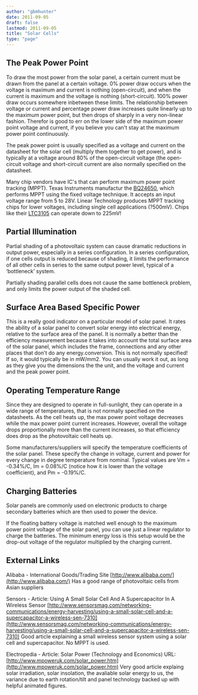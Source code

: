 ```yaml
---
author: "gbmhunter"
date: 2011-09-05
draft: false
lastmod: 2011-09-05
title: "Solar Cells"
type: "page"
---
```


## The Peak Power Point

To draw the most power from the solar panel, a certain current must be drawn from the panel at a certain voltage. 0% power draw occurs when the voltage is maximum and current is nothing (open-circuit), and when the current is maximum and the voltage is nothing (short-circuit). 100% power draw occurs somewhere inbetween these limits. The relationship between voltage or current and percentage power draw increases quite linearly up to the maximum power point, but then drops of sharply in a very non-linear fashion. Therefor is good to err on the lower side of the maximum power point voltage and current, if you believe you can't stay at the maximum power point continuously.

The peak power point is usually specified as a voltage and current on the datasheet for the solar cell (multiply them together to get power), and is typically at a voltage around 80% of the open-circuit voltage (the open-circuit voltage and short-circuit current are also normally specified on the datasheet.

Many chip vendors have IC's that can perform maximum power point tracking (MPPT). Texas Instruments manufactur the [BQ24650](http://focus.ti.com/docs/prod/folders/print/bq24650.html), which performs MPPT using the fixed voltage technique. It accepts an input voltage range from 5 to 28V. Linear Technology produces MPPT tracking chips for lower voltages, including single cell applications (?500mV). Chips like their [LTC3105](http://www.linear.com/product/ltc3105) can operate down to 225mV!

## Partial Illumination

Partial shading of a photovoltaic system can cause dramatic reductions in output power, especially in a series configuration. In a series configuration, if one cells output is reduced because of shading, it limits the performance of all other cells in series to the same output power level, typical of a ‘bottleneck’ system.

Partially shading parallel cells does not cause the same bottleneck problem, and only limits the power output of the shaded cell.

## Surface Area Based Specific Power

This is a really good indicator on a particular model of solar panel. It rates the ability of a solar panel to convert solar energy into electrical energy, relative to the surface area of the panel. It is normally a better than the efficiency measurement because it takes into account the total surface area of the solar panel, which includes the frame, connections and any other places that don't do any energy.conversion. This is not normally specified! If so, it would typically be in mW/mm2. You can usually work it out, as long as they give you the dimensions the the unit, and the voltage and current and the peak power point.

## Operating Temperature Range

Since they are designed to operate in full-sunlight, they can operate in a wide range of temperatures, that is not normally specified on the datasheets. As the cell heats up, the max power point voltage decreases while the max power point current increases. However, overall the voltage drops proportionally more than the current increases, so that efficiency does drop as the photovoltaic cell heats up.

Some manufacturers/suppliers will specify the temperature coefficients of the solar panel. These specify the change in voltage, current and power for every change in degree temperature from nominal. Typical values are Vm = -0.34%/C, Im = 0.08%/C (notice how it is lower than the voltage coefficient), and Pm = -0.19%/C.

## Charging Batteries

Solar panels are commonly used on electronic products to charge secondary batteries which are then used to power the device.

If the floating battery voltage is matched well enough to the maximum power point voltage of the solar panel, you can use just a linear regulator to charge the batteries. The minimum energy loss is this setup would be the drop-out voltage of the regulator multiplied by the charging current.

## External Links


Alibaba - International Goods/Trading Site
[http://www.alibaba.com/](http://www.alibaba.com/)
Has a good range of photovoltaic cells from Asian suppliers

Sensors - Article: Using A Small Solar Cell And A Supercapacitor In A Wireless Sensor
[http://www.sensorsmag.com/networking-communications/energy-harvesting/using-a-small-solar-cell-and-a-supercapacitor-a-wireless-sen-7310](http://www.sensorsmag.com/networking-communications/energy-harvesting/using-a-small-solar-cell-and-a-supercapacitor-a-wireless-sen-7310)
Good article explaining a small wireless sensor system using a solar cell and supercapacitor. No MPPT is used.

Electropedia - Article: Solar Power (Technology and Economics)
URL: [http://www.mpoweruk.com/solar_power.htm](http://www.mpoweruk.com/solar_power.htm)
Very good article explaing solar irradiation, solar insolation, the avaliable solar energy to us, the variance due to earth rotation/tilt and panel technology backed up with helpful animated figures.

